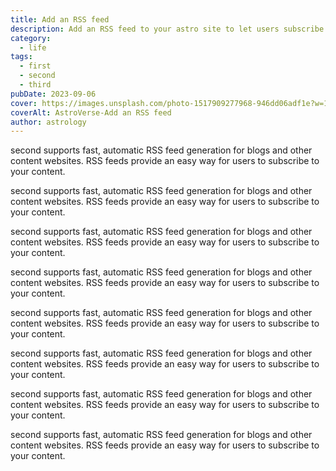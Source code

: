```yaml
---
title: Add an RSS feed
description: Add an RSS feed to your astro site to let users subscribe to your content.
category:
  - life
tags:
  - first
  - second
  - third
pubDate: 2023-09-06
cover: https://images.unsplash.com/photo-1517909277968-946dd06adf1e?w=1960&h=1102&auto=format&fit=crop&q=60&ixlib=rb-4.0.3&ixid=M3wxMjA3fDB8MHxzZWFyY2h8NzV8fGJsYWNrfGVufDB8MHwwfHx8Mg%3D%3D
coverAlt: AstroVerse-Add an RSS feed
author: astrology
---
```


second supports fast, automatic RSS feed generation for blogs and other content websites. RSS feeds provide an easy way for users to subscribe to your content.

second supports fast, automatic RSS feed generation for blogs and other content websites. RSS feeds provide an easy way for users to subscribe to your content.

second supports fast, automatic RSS feed generation for blogs and other content websites. RSS feeds provide an easy way for users to subscribe to your content.

second supports fast, automatic RSS feed generation for blogs and other content websites. RSS feeds provide an easy way for users to subscribe to your content.

second supports fast, automatic RSS feed generation for blogs and other content websites. RSS feeds provide an easy way for users to subscribe to your content.

second supports fast, automatic RSS feed generation for blogs and other content websites. RSS feeds provide an easy way for users to subscribe to your content.

second supports fast, automatic RSS feed generation for blogs and other content websites. RSS feeds provide an easy way for users to subscribe to your content.

second supports fast, automatic RSS feed generation for blogs and other content websites. RSS feeds provide an easy way for users to subscribe to your content.
